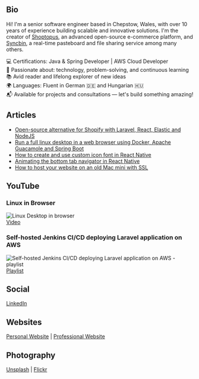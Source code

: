 ## Bio
Hi! I'm a senior software engineer based in Chepstow, Wales, with over 10 years of experience building scalable and innovative solutions.
I'm the creator of [Shoptopus](https://github.com/rolandtreiber/shoptopus), an advanced open-source e-commerce platform, and [Syncbin](https://syncbin.co.uk), a real-time pasteboard and file sharing service among many others.

💻 Certifications: Java & Spring Developer | AWS Cloud Developer\
🚀 Passionate about: technology, problem-solving, and continuous learning\
📚 Avid reader and lifelong explorer of new ideas\
🌍 Languages: Fluent in German 🇩🇪 and Hungarian 🇭🇺\
📬 Available for projects and consultations — let's build something amazing!

## Articles

- [Open-source alternative for Shopify with Laravel, React, Elastic and NodeJS](https://hello-85764.medium.com/i-have-spent-3-years-developing-an-open-source-alternative-to-shopify-and-you-can-use-it-now-64c436711f97)
- [Run a full linux desktop in a web browser using Docker, Apache Guacamole and Spring Boot](https://hello-85764.medium.com/run-full-linux-desktop-docker-container-in-browser-using-guacamole-and-spring-boot-f89368c3156a)
- [How to create and use custom icon font in React Native](https://hello-85764.medium.com/how-to-create-and-use-custom-icon-font-in-react-native-24ef3b1c8f65)
- [Animating the bottom tab navigator in React Native](https://hello-85764.medium.com/animating-the-bottom-tab-navigator-in-react-native-in-2021-cb3d5dbd39ce)
- [How to host your website on an old Mac mini with SSL](https://medium.com/geekculture/how-to-host-your-website-on-an-old-mac-mini-with-ssl-4f7c8125cc8c)

## YouTube
### Linux in Browser
![Linux Desktop in browser](https://img.youtube.com/vi/qSWl91Iry3w/hqdefault.jpg)\
[Video](https://www.youtube.com/watch?v=qSWl91Iry3w)

### Self-hosted Jenkins CI/CD deploying Laravel application on AWS
![Self-hosted Jenkins CI/CD deploying Laravel application on AWS - playlist](https://img.youtube.com/vi/8Wci1gGsuNk/hqdefault.jpg)\
[Playlist](https://www.youtube.com/playlist?list=PLSe91q1rf5vV-gTi0zJTz1BNvnb0x426p)

## Social
[LinkedIn](https://www.linkedin.com/in/roland-treiber)

## Websites
[Personal Website](https://rolandtreiberco.uk) | [Professional Website](https://thecaringdeveloper.com)

## Photography
[Unsplash](https://unsplash.com/@rolandtreiber) | [Flickr](https://www.flickr.com/photos/195501947@N04/)